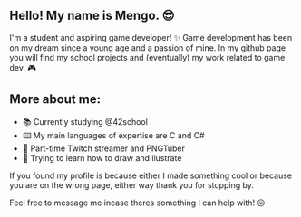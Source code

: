 ## Hello! My name is Mengo. 😎

I'm a student and aspiring game developer! ✨ 
Game development has been on my dream since a young age and a passion of mine. In my github page you will find my school projects and (eventually) my work related to game dev. 🎮

## More about me:

- 📚 Currently studying @42school
- ⌨️ My main languages of expertise are C and C#
- 🎥 Part-time Twitch streamer and PNGTuber
- 🎨 Trying to learn how to draw and ilustrate

If you found my profile is because either I made something cool or because you are on the wrong page, either way thank you for stopping by.

Feel free to message me incase theres something I can help with! 😖